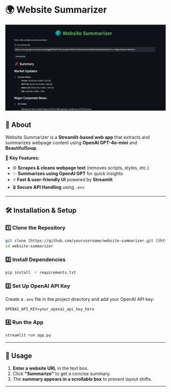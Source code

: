 # 🌍 Website Summarizer  

![Website Summarizer](screenshot.png)  

## 📌 About  
Website Summarizer is a **Streamlit-based web app** that extracts and summarizes webpage content using **OpenAI GPT-4o-mini** and **BeautifulSoup**.  

🚀 **Key Features:**  
- 🌐 **Scrapes & cleans webpage text** (removes scripts, styles, etc.)  
- ✨ **Summarizes using OpenAI GPT** for quick insights  
- ⚡ **Fast & user-friendly UI** powered by **Streamlit**  
- 🔒 **Secure API Handling** using `.env`  

---

## 🛠️ Installation & Setup  

### **1️⃣ Clone the Repository**  
```sh
git clone [https://github.com/yourusername/website-summarizer.git ](https://github.com/Vaibhav-C-S/WebsiteSummarizer.git) 
cd website-summarizer
```

### **2️⃣ Install Dependencies**  
```sh
pip install -r requirements.txt
```

### **3️⃣ Set Up OpenAI API Key**  
Create a `.env` file in the project directory and add your OpenAI API key:  
```
OPENAI_API_KEY=your_openai_api_key_here
```

### **4️⃣ Run the App**  
```sh
streamlit run app.py
```

---

## 🎯 Usage  
1. **Enter a website URL** in the text box.  
2. Click **"Summarize"** to get a concise summary.  
3. The **summary appears in a scrollable box** to prevent layout shifts.  

---





